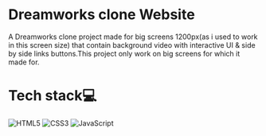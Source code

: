 # Dreamworks clone Website
A Dreamworks clone project made for big screens 1200px(as i used to work in this screen size) that contain background video with interactive UI & side by side links buttons.This project only work on big screens for which it made for.
# Tech stack💻
![HTML5](https://img.shields.io/badge/html5-%23E34F26.svg?style=for-the-badge&logo=html5&logoColor=white) ![CSS3](https://img.shields.io/badge/css3-%231572B6.svg?style=for-the-badge&logo=css3&logoColor=white) ![JavaScript](https://img.shields.io/badge/javascript-%23323330.svg?style=for-the-badge&logo=javascript&logoColor=%23F7DF1E)
